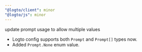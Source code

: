 ```yaml
---
"@logto/client": minor
"@logto/js": minor
---
```


update prompt usage to allow multiple values

- Logto config supports both `Prompt` and `Prompt[]` types now.
- Added `Prompt.None` enum value.
